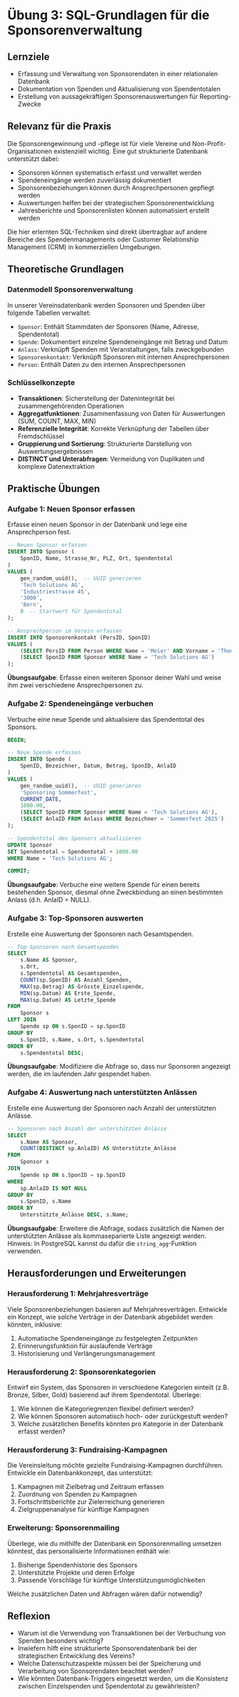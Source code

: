 # Übung 3: SQL-Grundlagen für die Sponsorenverwaltung

## Lernziele
- Erfassung und Verwaltung von Sponsorendaten in einer relationalen Datenbank
- Dokumentation von Spenden und Aktualisierung von Spendentotalen
- Erstellung von aussagekräftigen Sponsorenauswertungen für Reporting-Zwecke

## Relevanz für die Praxis

Die Sponsorengewinnung und -pflege ist für viele Vereine und Non-Profit-Organisationen existenziell wichtig. Eine gut strukturierte Datenbank unterstützt dabei:

- Sponsoren können systematisch erfasst und verwaltet werden
- Spendeneingänge werden zuverlässig dokumentiert
- Sponsorenbeziehungen können durch Ansprechpersonen gepflegt werden
- Auswertungen helfen bei der strategischen Sponsorenentwicklung
- Jahresberichte und Sponsorenlisten können automatisiert erstellt werden

Die hier erlernten SQL-Techniken sind direkt übertragbar auf andere Bereiche des Spendenmanagements oder Customer Relationship Management (CRM) in kommerziellen Umgebungen.

## Theoretische Grundlagen

### Datenmodell Sponsorenverwaltung
In unserer Vereinsdatenbank werden Sponsoren und Spenden über folgende Tabellen verwaltet:
- `Sponsor`: Enthält Stammdaten der Sponsoren (Name, Adresse, Spendentotal)
- `Spende`: Dokumentiert einzelne Spendeneingänge mit Betrag und Datum
- `Anlass`: Verknüpft Spenden mit Veranstaltungen, falls zweckgebunden
- `Sponsorenkontakt`: Verknüpft Sponsoren mit internen Ansprechpersonen
- `Person`: Enthält Daten zu den internen Ansprechpersonen

### Schlüsselkonzepte
- **Transaktionen**: Sicherstellung der Datenintegrität bei zusammengehörenden Operationen
- **Aggregatfunktionen**: Zusammenfassung von Daten für Auswertungen (SUM, COUNT, MAX, MIN)
- **Referenzielle Integrität**: Korrekte Verknüpfung der Tabellen über Fremdschlüssel
- **Gruppierung und Sortierung**: Strukturierte Darstellung von Auswertungsergebnissen
- **DISTINCT und Unterabfragen**: Vermeidung von Duplikaten und komplexe Datenextraktion

## Praktische Übungen

### Aufgabe 1: Neuen Sponsor erfassen

Erfasse einen neuen Sponsor in der Datenbank und lege eine Ansprechperson fest.

```sql
-- Neuen Sponsor erfassen
INSERT INTO Sponsor (
    SponID, Name, Strasse_Nr, PLZ, Ort, Spendentotal
)
VALUES (
    gen_random_uuid(),  -- UUID generieren
    'Tech Solutions AG',
    'Industriestrasse 45',
    '3000',
    'Bern',
    0  -- Startwert für Spendentotal
);

-- Ansprechperson im Verein erfassen
INSERT INTO Sponsorenkontakt (PersID, SponID)
VALUES (
    (SELECT PersID FROM Person WHERE Name = 'Meier' AND Vorname = 'Thomas'),
    (SELECT SponID FROM Sponsor WHERE Name = 'Tech Solutions AG')
);
```

**Übungsaufgabe**: Erfasse einen weiteren Sponsor deiner Wahl und weise ihm zwei verschiedene Ansprechpersonen zu.

### Aufgabe 2: Spendeneingänge verbuchen

Verbuche eine neue Spende und aktualisiere das Spendentotal des Sponsors.

```sql
BEGIN;

-- Neue Spende erfassen
INSERT INTO Spende (
    SpenID, Bezeichner, Datum, Betrag, SponID, AnlaID
)
VALUES (
    gen_random_uuid(),  -- UUID generieren
    'Sponsoring Sommerfest',
    CURRENT_DATE,
    1000.00,
    (SELECT SponID FROM Sponsor WHERE Name = 'Tech Solutions AG'),
    (SELECT AnlaID FROM Anlass WHERE Bezeichner = 'Sommerfest 2025')
);

-- Spendentotal des Sponsors aktualisieren
UPDATE Sponsor
SET Spendentotal = Spendentotal + 1000.00
WHERE Name = 'Tech Solutions AG';

COMMIT;
```

**Übungsaufgabe**: Verbuche eine weitere Spende für einen bereits bestehenden Sponsor, diesmal ohne Zweckbindung an einen bestimmten Anlass (d.h. AnlaID = NULL).

### Aufgabe 3: Top-Sponsoren auswerten

Erstelle eine Auswertung der Sponsoren nach Gesamtspenden.

```sql
-- Top-Sponsoren nach Gesamtspenden
SELECT 
    s.Name AS Sponsor,
    s.Ort,
    s.Spendentotal AS Gesamtspenden,
    COUNT(sp.SpenID) AS Anzahl_Spenden,
    MAX(sp.Betrag) AS Grösste_Einzelspende,
    MIN(sp.Datum) AS Erste_Spende,
    MAX(sp.Datum) AS Letzte_Spende
FROM 
    Sponsor s
LEFT JOIN 
    Spende sp ON s.SponID = sp.SponID
GROUP BY 
    s.SponID, s.Name, s.Ort, s.Spendentotal
ORDER BY 
    s.Spendentotal DESC;
```

**Übungsaufgabe**: Modifiziere die Abfrage so, dass nur Sponsoren angezeigt werden, die im laufenden Jahr gespendet haben.

### Aufgabe 4: Auswertung nach unterstützten Anlässen

Erstelle eine Auswertung der Sponsoren nach Anzahl der unterstützten Anlässe.

```sql
-- Sponsoren nach Anzahl der unterstützten Anlässe
SELECT 
    s.Name AS Sponsor,
    COUNT(DISTINCT sp.AnlaID) AS Unterstützte_Anlässe
FROM 
    Sponsor s
JOIN 
    Spende sp ON s.SponID = sp.SponID
WHERE 
    sp.AnlaID IS NOT NULL
GROUP BY 
    s.SponID, s.Name
ORDER BY 
    Unterstützte_Anlässe DESC, s.Name;
```

**Übungsaufgabe**: Erweitere die Abfrage, sodass zusätzlich die Namen der unterstützten Anlässe als kommaseparierte Liste angezeigt werden. Hinweis: In PostgreSQL kannst du dafür die `string_agg`-Funktion verwenden.

## Herausforderungen und Erweiterungen

### Herausforderung 1: Mehrjahresverträge
Viele Sponsorenbeziehungen basieren auf Mehrjahresverträgen. Entwickle ein Konzept, wie solche Verträge in der Datenbank abgebildet werden könnten, inklusive:
1. Automatische Spendeneingänge zu festgelegten Zeitpunkten
2. Erinnerungsfunktion für auslaufende Verträge
3. Historisierung und Verlängerungsmanagement

### Herausforderung 2: Sponsorenkategorien
Entwirf ein System, das Sponsoren in verschiedene Kategorien einteilt (z.B. Bronze, Silber, Gold) basierend auf ihrem Spendentotal. Überlege:
1. Wie können die Kategoriegrenzen flexibel definiert werden?
2. Wie können Sponsoren automatisch hoch- oder zurückgestuft werden?
3. Welche zusätzlichen Benefits könnten pro Kategorie in der Datenbank erfasst werden?

### Herausforderung 3: Fundraising-Kampagnen
Die Vereinsleitung möchte gezielte Fundraising-Kampagnen durchführen. Entwickle ein Datenbankkonzept, das unterstützt:
1. Kampagnen mit Zielbetrag und Zeitraum erfassen
2. Zuordnung von Spenden zu Kampagnen
3. Fortschrittsberichte zur Zielerreichung generieren
4. Zielgruppenanalyse für künftige Kampagnen

### Erweiterung: Sponsorenmailing
Überlege, wie du mithilfe der Datenbank ein Sponsorenmailing umsetzen könntest, das personalisierte Informationen enthält wie:
1. Bisherige Spendenhistorie des Sponsors
2. Unterstützte Projekte und deren Erfolge
3. Passende Vorschläge für künftige Unterstützungsmöglichkeiten

Welche zusätzlichen Daten und Abfragen wären dafür notwendig?

## Reflexion

- Warum ist die Verwendung von Transaktionen bei der Verbuchung von Spenden besonders wichtig?
- Inwiefern hilft eine strukturierte Sponsorendatenbank bei der strategischen Entwicklung des Vereins?
- Welche Datenschutzaspekte müssen bei der Speicherung und Verarbeitung von Sponsorendaten beachtet werden?
- Wie könnten Datenbank-Triggers eingesetzt werden, um die Konsistenz zwischen Einzelspenden und Spendentotal zu gewährleisten?
